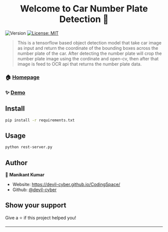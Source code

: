 <h1 align="center">Welcome to Car Number Plate Detection 👋</h1>
<p>
  <img alt="Version" src="https://img.shields.io/badge/version-1.0.0-blue.svg?cacheSeconds=2592000" />
  <a href="#" target="_blank">
    <img alt="License: MIT" src="https://img.shields.io/badge/License-MIT-yellow.svg" />
  </a>
</p>

> This is a tensorflow based object detection model that take car image as input and return the coordinate of the bounding boxes across the number plate of the car. After detecting the number plate will crop the number plate image using the cordinate and open-cv, then after that image is feed to OCR api that returns the number plate data.

### 🏠 [Homepage](https://github.com/numberplate)

### ✨ [Demo](http://manikant.codes)

## Install

```sh
pip install -r requirements.txt
```

## Usage

```sh
python rest-server.py
```

## Author

👤 **Manikant Kumar**

* Website: https://devil-cyber.github.io/CodingSpace/
* Github: [@devil-cyber](https://github.com/devil-cyber)

## Show your support

Give a ⭐️ if this project helped you!

***
 